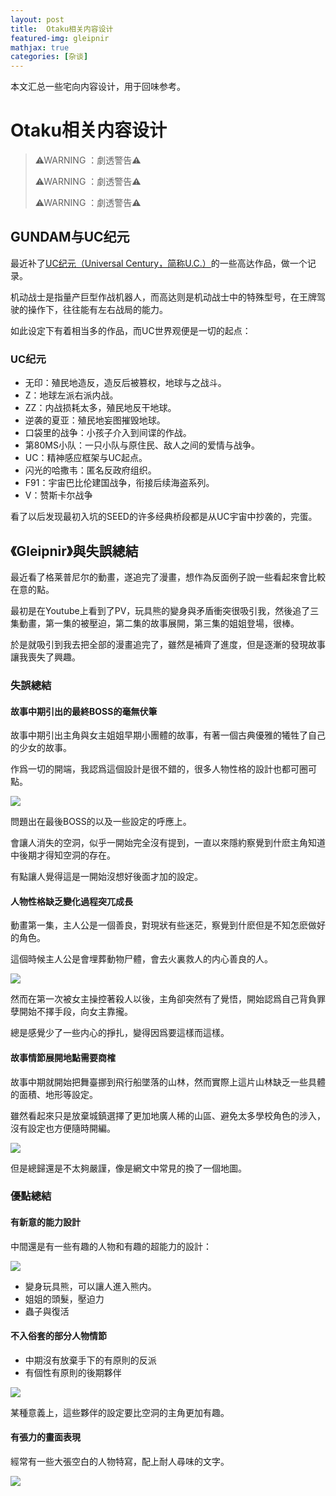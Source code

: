 ```yaml
---
layout: post
title:  Otaku相关内容设计
featured-img: gleipnir
mathjax: true
categories: [杂谈]
---
```


本文汇总一些宅向内容设计，用于回味参考。

<!--more-->


# Otaku相关内容设计


> ⚠WARNING ：劇透警告⚠
>
> ⚠WARNING ：劇透警告⚠
>
> ⚠WARNING ：劇透警告⚠


## GUNDAM与UC纪元

最近补了[UC纪元（Universal Century，简称U.C.）](https://zh.wikipedia.org/wiki/%E5%AE%87%E5%AE%99%E4%B8%96%E7%B4%80)的一些高达作品，做一个记录。

机动战士是指量产巨型作战机器人，而高达则是机动战士中的特殊型号，在王牌驾驶的操作下，往往能有左右战局的能力。

如此设定下有着相当多的作品，而UC世界观便是一切的起点：


### UC纪元

+ 无印：殖民地造反，造反后被篡权，地球与之战斗。
+ Z：地球左派右派内战。
+ ZZ：内战损耗太多，殖民地反干地球。
+ 逆袭的夏亚：殖民地妄图摧毁地球。
+ 口袋里的战争：小孩子介入到间谍的作战。
+ 第80MS小队：一只小队与原住民、敌人之间的爱情与战争。
+ UC：精神感应框架与UC起点。
+ 闪光的哈撒韦：匿名反政府组织。
+ F91：宇宙巴比伦建国战争，衔接后续海盗系列。
+ V：赞斯卡尔战争

看了以后发现最初入坑的SEED的许多经典桥段都是从UC宇宙中抄袭的，完蛋。


## 《Gleipnir》與失誤總結


最近看了格莱普尼尔的動畫，遂追完了漫畫，想作為反面例子說一些看起來會比較在意的點。


最初是在Youtube上看到了PV，玩具熊的變身與矛盾衝突很吸引我，然後追了三集動畫，第一集的被壓迫，第二集的故事展開，第三集的姐姐登場，很棒。

於是就吸引到我去把全部的漫畫追完了，雖然是補齊了進度，但是逐漸的發現故事讓我喪失了興趣。


### 失誤總結


#### 故事中期引出的最終BOSS的毫無伏筆

故事中期引出主角與女主姐姐早期小團體的故事，有著一個古典優雅的犧牲了自己的少女的故事。

作爲一切的開端，我認爲這個設計是很不錯的，很多人物性格的設計也都可圈可點。


![](https://lh3.googleusercontent.com/rbpc6FDOkNHJek9idPnAGoXTLTcyNcFlxn7byIFDvEj2xPlbvofPF5XmDf_2upNAB6aFouZiHOchErMSWvcc_ZguCOkW5usFEki8N_Y0amRfTK3dF-7Q9NdIOw9HygDyPN-R9bjYhHgTe6RO_If4SVUOQPcL4tlxWlgyz4X0FleqiS8JNclIzWvG5j9p6jkut6V50dCzSd2pR_o1wRNqjPWkHybtHR-EcFV-MGKi2jsR5yO0sQFHJIOPwKPWDU7xZM7B8eUHOAioRZ-csO6PqjVEcCvWd_JvEKQaw0hqZwXJ_uVnwLHgK_v75sr8sD0FQCsLPhNIY_EdlyKAZemPtJTvuNxkUko0xzQm0okwWkc7wjHZuOAkQyQHMjh_GDgy1zPiBZBKMwSm85J0066Ah_wMGwuiF7NFwcF4-xCYVi7O2e4Bo3CRrdOsdHfVd-uqMrXHtbWDW_PpSRW2qclge_qtrOCDYP2uOnhN8uiF6L7QTw5hLvcUJcTIaNoj-WIQ1Gvd0RThPtye4n1g_iwg-B91X4i5YO7WObXiRozdyo4hTLHjcyI2BzfIcPdyrNKR2xyjbd78f54x3c0TEh6rChbfLsaGHGrEVCRhx8nG40E0_oYO9b99jzzgMm7sqfiuI82BCkiUPM9WIZA65Z0n7rrxdyBZCa6zjUdWdH-OljPgU7Hshwid9lY1mc_T3xxRvyGzrhxC3i9ah69DtPszQBYSxbWK-7RxN21hqh3MG7lLvYVTOGIUONE=w1845-h1112-no)

問題出在最後BOSS的以及一些設定的呼應上。

會讓人消失的空洞，似乎一開始完全沒有提到，一直以來隱約察覺到什麽主角知道中後期才得知空洞的存在。

有點讓人覺得這是一開始沒想好後面才加的設定。


#### 人物性格缺乏變化過程突兀成長

動畫第一集，主人公是一個善良，對現狀有些迷茫，察覺到什麽但是不知怎麽做好的角色。

這個時候主人公是會埋葬動物尸體，會去火裏救人的内心善良的人。

![](https://lh3.googleusercontent.com/WsAFhGaMTh-UAVsyBbc4YC7Il8ZP5j5W1j8UzqxkebeWUGTkSRx7xC5g6AET1TKF4deS3e96TqIU6-XjOgFUmMn1x1rn8gP2XRYx6y1jvnbDwDlxo7fFfc5dHa0jNETcVURhRz3TsRp9e-xqWfYE3RCrw970p8lzx1jzKhvwOwdQegQKBzfGBgrMQTq2qTpUzopLFJBTvn2IutaPR9-Sa1vSuNkkURwar7uvuIRxw4HSRfWdgyXyJ7GusuapzP1uaRW6VV2JYFPPWH1vCH0MgoIlM8ohv4fR1myJedRgSh-AqlAMdNYXmz8ivAO40DeYju10laU1TPZvTh7GkoLrjb-gejpJmmA2S-vSJNYytj-OtwwclxD48KLmtaP9gTds5GnloE0GlQTbHrEGLTBNCPyC1-jDiynPhicdz_xbK01ngWUkc0rXX9GM925T_8AaK7xyBl74dEpRDKl8VCDixwajlGL0ZGz8d8MBrUu6QLmvkWXZopqqiEnB6sgMe37qZGXrYc-sTObz_CReqkaoJbaSKQ0iiOkI3JKlpYJ5LRh-QykiFdnAbnCcZJbiWwgsJv72g4MHPIrehFWAIURUbTtqbhgNJjXuyteOeCu2EuUeU0XZ0kvxhT1d5INY49Ep03Muopg11AnNcuYquEjVGworDdrTL3-JR-Y3sEOY6BWGSEQrV6DmLHiA1P2VPNscPioOS7EQkUXkOmFzeRLvuuyfbTjMUN-meVarDkg2z4Y0vE9Yut4uuYg=w1669-h985-no)

然而在第一次被女主操控著殺人以後，主角卻突然有了覺悟，開始認爲自己背負罪孽開始不擇手段，向女主靠攏。

總是感覺少了一些内心的掙扎，變得因爲要這樣而這樣。


#### 故事情節展開地點需要商榷

故事中期就開始把舞臺挪到飛行船墜落的山林，然而實際上這片山林缺乏一些具體的面積、地形等設定。

雖然看起來只是放棄城鎮選擇了更加地廣人稀的山區、避免太多學校角色的涉入，沒有設定也方便隨時開編。


![](https://lh3.googleusercontent.com/p9Wc086ndd2vo9y18IDv1mhixO8gV9WFmMJL9LOFev_Apxl2xSSPYGtOpm0iqEH-FN7g9OENs-0JDcbFBwEsL-b9hyTQ-EyzMpkr8mhzK1zznd4J6uUwYe13itNYi8Hx9iWr_KrJqRxZh91mLod2SqsVHFucQ1mEmgwbrO2ildzCeY-5O_6mCNTMPvaJ0xQ4N5y95r571lhciIPGVVzczNoOkHk_ZCQtndkGdzdIJOSgRif-mrb9V8eeU9SxUYElj7B_9W7-vSL4o-NqBe79rn5hd7wv16gMxoai1JwlAi_5vEzk-gcNjGfAJHaQLHW7LPTKyZ7u911Zip9Kp-9sYkzd03o-HVt3Bi7eqi1UKjcUJpjkH3UOxr7qrMHQZE-N-aWhqGKCSbSVPP7BX9uwsVDrUj9HkoXt7WAIgBjTfleNoPstDNkfi3x_2JV8CtyOLfV9-MyB4xcZkeAHPeeGxYP5CWZKBiVQSGmm9Ay5KmnanW6EJf_rC_AZrgJJ2BmbuHmQZ2EfT979O5GWFVLjGScLi601ddZhG8nHZywGpOawqM8GZM1R6Gy3cHl-4aGT3Vsi8pB2EVJJOXWWCLgVPNlKs6FxeDY0ccCFRT7ZINul4EDK9sRCUgqXyf1j-Yz93aKEAk07uVNi4UZcctE2t0A6lzR043yyrdQi2H-QDsA6y6BCD5q9dV7JMHSs3TJfRZi2_45IldsOOsDM1h4hhHRpxdMFc_GRX5FuH551NQmTLEBdbYkLlSc=w931-h894-no)

但是總歸還是不太夠嚴謹，像是網文中常見的換了一個地圖。


### 優點總結


#### 有新意的能力設計

中間還是有一些有趣的人物和有趣的超能力的設計：

![](https://lh3.googleusercontent.com/ouh4PAP04mfth8_Hxoht7seSQRBV017GMjSSGVymPwTzC9Mz-H20OzcMqPxRGwqC6-3CnSUWTlsdkOG-z_TuxIhUys6yjtGKyOc9RqQdbb3K9jIiDvGyd4yNk7PBjU48bmGvmaglfubjZ460L_lOMui5jl6OcmgNlepkqvhCICaPkN-D3exIcMfvmQ8W6WGNSMEM_1x0F37_i5D9tyL36mzStvd--v3bTABSmo6u5h04M6NlyURNmVkYiZCYLpGtVP7XWJVuccGdYqOH2EwguKlTYq26pwH3ZdVKhSB2zFhge7dZPZtsngFqq5pNSmt5S405h0Euyv4p3P8eOVMr3c59j8-JeS-0U_gqOYiHT7y3c_OoG9zY9652BXTmJzLaEIIjVGDoSXRwlfZZeynUQshaYZw4_hBCMVgCwdfbE0P3huV8xCTTdWAq--JfafdUzRYzK73DgDDMUWSMV3nU68YeCcI150bw_zxNRRno8fvm5AVCoYjWihmmjdNI_LxpqaZNjEZTzoCuSXd5dv53ZbWJRAzqvPhpMc8yEnaNP58bJ3dFMlwH4rRja_8V-Wro1-TkApMP7M0764YC5j9I2mvYxPfqYKxQFB7vZcq40o_1wN9YHy0YysePD4AIIyCB5Q5ZVAdfh5Xf8B3enqPwjJtgZYnX4zCaZQFwfwFTi7bptA7OXdKg45c09BrUrhuhWDsW7ZCe0ZlGTmYPQkuT_q3fQGUnZATfusmKrFUTPPi-XKZMK3XZkXo=w1071-h908-no)

+ 變身玩具熊，可以讓人進入熊内。
+ 姐姐的頭髮，壓迫力
+ 蟲子與復活


#### 不入俗套的部分人物情節

+ 中期沒有放棄手下的有原則的反派
+ 有個性有原則的後期夥伴

![](https://lh3.googleusercontent.com/PrQ_vW01lNP6its-PmMsEuBgbOdFsBju3N6OTrKzFpnFAjeuvnp3nS4AXew29x-oYKREFpMnMGH6sM-kHO-gAdhgBVUyDCNYapCO48_ic0Mw9ylxN4J1BgIIMZr62Ifbahx_7iVltu2I7-7RIKl0K2io_k_MGB1p8O8X3eO9_asgPwV_11KQyFerGsq3FY5attzEwhZZ9SrLGo-j6GBWpNkoRolanPUEpx3ycYWeprZPwzuHY3-sQcyR3Ea_vyHj7-aYEXbbBhozUYG5hzI2heZL0otIQoCq9tyyx4JEbaswWkHKca8Lf4ydU_gx2N4CpIQ6un5cNbVM5zYbwKJbiUi7mEyLEI9JV6H6Ww18nYlWWcvMu1WWl6zMreYEsRvJ8eMxG6pGO3MSgfEY8UmOzXdwFJAUJhGSnoWFV0ud9-n6XBjAiuksVRPEwcPb4elf6GnK_6_3FwHT0zSQfk3T9BnDJNxLFQdDTVK9-UjfrE-SzxjjrOs1gAogNgBkF0MReakZvNcxyLMZTjYNfeacb3lsbTtzmNHeg96JNKSzRWabj44dip6UceQ7TP3pA9ZbNUNAwdd4DQKC3Ur0yGowmPWKDmj2iLfEl7vlNGCcDh1epf3TES8kB4Kq8YteS-ms8ad1HU93S3cqDum0zgWSXdLLsggqoMtouRdjRqa0DKX9gu4SClrnki6lzvLoQ8l3GPoy-1DqjzVGfsQP27ouJHbtNmwYQGYDtBQzFjniBNYBB6HGvwvx2wo=w669-h917-no)

某種意義上，這些夥伴的設定要比空洞的主角更加有趣。


#### 有張力的畫面表現

經常有一些大張空白的人物特寫，配上耐人尋味的文字。

![](https://lh3.googleusercontent.com/BUFMmk1dHX2PQD8WjXCxvDqHLWOfv-_eysKSGQzL0dLS7aMp7YfGMilu17GV98eAf6MkLtO9SvozCwU382FCpIMRIpmfKrdxjZ18hMGcve1bZZn4XriADtEILQJV6bloqGi00X3NQYvlBA3A3WfOb2Cd3Hjsmjd4ptYGluCiey2adoMG4USo_8xdCY85O0nnk74HDg6wXNUnSZrju99o1cvH96Yf9hzArMcecX7PFcsmK7W9yCMaHMWHY55rie_-D5ktUE8Qg7aBfCablVg6WLNTCZSlBZJSqeMvCQ3qpiQUth0o5MdLbaHjzcl24EYnTRMn4F8DQTfzJfS1EcYP2oke5j_B9DYKPDz-usqN-GG9RMNsjXS3C1NKJL2LDL19F-jkCkj5yiPt5x7fBxxWqVHEtubuHvWZr9u9de47mxoVFZl6bZh2FNs4epggur_glU2h5U92buTYTly9goADNGec8-a2z-Y32e5Q48_62Jsyqh7vsOZJvyeimd9M3djQpUf2nqMC8acpWQELa6Po6ui-NQ3W0HpOcyj0DcI9cG6SJ0uXCNTCMQKCFFxUnzlB37vMQDdJt_uYdBW6joSp-Xq0BnvmrDmfc9UIFFLIh1bLAL9YhBpRqkSGqEAWWqRvvv9f9zyozT_KlGzY915SX6lS1kChGLK3rmhMrJAnZDkHP_LijfCDodvhRPLGQxK-d0F0Yw8VXJp9Ey7rbg6Khr2ireMqFzikjYuZHgiptTNsSzFu6GYjFB8=w1203-h761-no)

